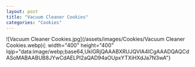 ```yaml
---
layout: post
title: "Vacuum Cleaner Cookies"
categories: "Cookies"
---
```

![Vacuum Cleaner Cookies.jpg](/assets/images/Cookies/Vacuum Cleaner Cookies.webp){: width="400" height="400" lqip="data:image/webp;base64,UklGRjQAAABXRUJQVlA4ICgAAADQAQCdASoMABAABUB8JYwCdAELPI2aQAD94aOUpxYTXiHXdJa7N3wA"}

